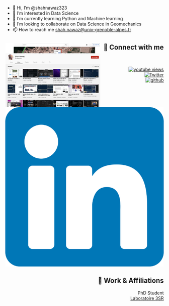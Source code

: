 - 👋 Hi, I’m @shahnawaz323
- 👀 I’m interested in Data Science
- 🌱 I’m currently learning Python and Machine learning
- 💞️ I’m looking to collaborate on Data Science in Geomechanics
- 📫 How to reach me shah.nawaz@univ-grenoble-alpes.fr

<!---
shahnawaz323/shahnawaz323 is a ✨ special ✨ repository because its `README.md` (this file) appears on your GitHub profile.
You can click the Preview link to take a look at your changes.
--->


<div id="toprow">
    <div align="left">
        <img align="left" width="60%" src="SCR-20220508-nae.jpeg">
    </div>
    <div align="right">
        <h2>🤝 Connect with me</h2>
        <br/>
        <dl>
        <dt>
        <a href="https://www.youtube.com/channel/UCx4UKCgQR7ZElp2zCTFAaYQ?sub_confirmation=1">
        <img alt="youtube views" title="YouTube Views" alt="youtube views" src="https://img.shields.io/youtube/channel/views/UCx4UKCgQR7ZElp2zCTFAaYQ?style=social"/></a> 
        </dt>
        <dt>
            <a href="https://twitter.com/shah_f1">
                <img src="https://img.shields.io/twitter/follow/shah_f1?style=social" alt="Twitter">
            </a>
        </dt>
        <dt>
            <a href="https://github.com/shahnawaz323">
                <img src="https://img.shields.io/github/followers/shahnawaz323?style=social" alt="github">
            </a>
        </dt>
        <dt>
        <a href="https://www.linkedin.com/in/shah-nawaz/">
            <img src="link.svg" alt="LinkedIn">
        </a>
        </dt>
        </dl>
        <h2>💼 Work & Affiliations</h2>
        <dl>
        <dt>PhD Student</dt>
        <dd>
            <a href="https://3sr.univ-grenoble-alpes.fr/">Laboratoire 3SR</a>
        </dd>
        </dl>
    </div>
</div>
